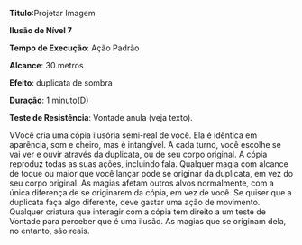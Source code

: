 **Titulo**:Projetar Imagem

**Ilusão de Nível 7**

**Tempo de Execução**: Ação Padrão

**Alcance**: 30 metros

**Efeito**: duplicata de sombra

**Duração**: 1 minuto(D)

**Teste de Resistência**: Vontade anula (veja texto).

VVocê cria uma cópia ilusória semi-real de você. 
Ela é idêntica em aparência, som e cheiro, mas é intangível. A cada turno, você escolhe se vai ver e ouvir através da duplicata, ou de seu corpo original.
A cópia reproduz todas as suas ações, incluindo fala. 
Qualquer magia com alcance de toque ou maior que você lançar pode se originar da duplicata, em vez do seu corpo original. 
As magias afetam outros alvos normalmente, com a única diferença de se originarem da cópia, em vez de você.
Se quiser que a duplicata faça algo diferente, deve gastar uma ação de movimento.
Qualquer criatura que interagir com a cópia tem direito a um teste de Vontade para perceber que é uma ilusão. As magias que se originam dela, no entanto, são reais.